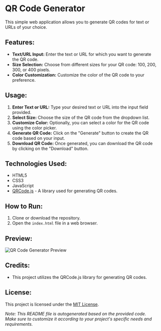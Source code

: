 # QR Code Generator

This simple web application allows you to generate QR codes for text or URLs of your choice.

## Features:

- **Text/URL Input:** Enter the text or URL for which you want to generate the QR code.
- **Size Selection:** Choose from different sizes for your QR code: 100, 200, 300, or 400 pixels.
- **Color Customization:** Customize the color of the QR code to your preference.

## Usage:

1. **Enter Text or URL:** Type your desired text or URL into the input field provided.
2. **Select Size:** Choose the size of the QR code from the dropdown list.
3. **Customize Color:** Optionally, you can select a color for the QR code using the color picker.
4. **Generate QR Code:** Click on the "Generate" button to create the QR code based on your input.
5. **Download QR Code:** Once generated, you can download the QR code by clicking on the "Download" button.

## Technologies Used:

- HTML5
- CSS3
- JavaScript
- [QRCode.js](https://github.com/davidshimjs/qrcodejs) - A library used for generating QR codes.

## How to Run:

1. Clone or download the repository.
2. Open the `index.html` file in a web browser.

## Preview:

![QR Code Generator Preview](preview.png)

## Credits:

- This project utilizes the QRCode.js library for generating QR codes.

## License:

This project is licensed under the [MIT License](LICENSE).

*Note: This README file is autogenerated based on the provided code. Make sure to customize it according to your project's specific needs and requirements.*
